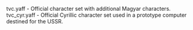 tvc.yaff - Official character set with additional Magyar characters.
tvc_cyr.yaff - Official Cyrillic character set used in a prototype computer destined for the USSR.